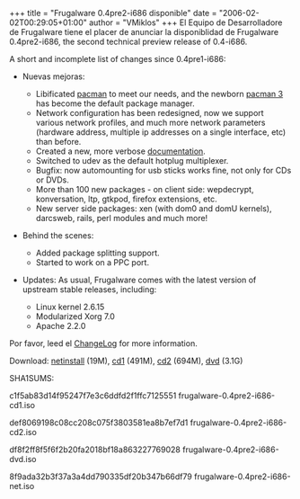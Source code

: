 +++
title = "Frugalware 0.4pre2-i686 disponible"
date = "2006-02-02T00:29:05+01:00"
author = "VMiklos"
+++
El Equipo de Desarrolladore de Frugalware tiene el placer de anunciar la disponiblidad de Frugalware 0.4pre2-i686, the second technical preview release of 0.4-i686.  

 A short and incomplete list of changes since 0.4pre1-i686:  

* Nuevas mejoras:  

	+ Libificated [pacman](http://www.archlinux.org/pacman/) to meet our needs, and the newborn [pacman 3](http://darcs.frugalware.org/darcsweb/darcsweb.cgi?r=pacman) has become the default package manager.
	+ Network configuration has been redesigned, now we support various network profiles, and much more network parameters (hardware address, multiple ip addresses on a single interface, etc) than before.
	+ Created a new, more verbose [documentation](http://frugalware.org/docs.php).
	+ Switched to udev as the default hotplug multiplexer.
	+ Bugfix: now automounting for usb sticks works fine, not only for CDs or DVDs.
	+ More than 100 new packages - on client side: wepdecrypt, konversation, ltp, gtkpod, firefox extensions, etc.
	+ New server side packages: xen (with dom0 and domU kernels), darcsweb, rails, perl modules and much more!
* Behind the scenes:  

	+ Added package splitting support.
	+ Started to work on a PPC port.
* Updates: As usual, Frugalware comes with the latest version of upstream stable releases, including:  

	+ Linux kernel 2.6.15
	+ Modularized Xorg 7.0
	+ Apache 2.2.0

  

 Por favor, leed el [ChangeLog](http://darcs.frugalware.org/darcsweb/darcsweb.cgi?r=frugalware-current;a=log) for more information.  

 Download: [netinstall](download.php?url=frugalware-current-iso/frugalware-0.4pre2-i686-net.iso) (19M), [cd1](download.php?url=frugalware-current-iso/frugalware-0.4pre2-i686-cd1.iso) (491M), [cd2](download.php?url=frugalware-current-iso/frugalware-0.4pre2-i686-cd2.iso) (694M), [dvd](download.php?url=frugalware-current-iso/frugalware-0.4pre2-i686-dvd.iso) (3.1G)  

 SHA1SUMS:  

c1f5ab83d14f95247f7e3c6ddfd2f1ffc7125551 frugalware-0.4pre2-i686-cd1.iso  

 def8069198c08cc208c075f3803581ea8b7ef7d1 frugalware-0.4pre2-i686-cd2.iso  

 df8f2ff8f5f6f2b20fa2018bf18a863227769028 frugalware-0.4pre2-i686-dvd.iso  

 8f9ada32b3f37a3a4dd790335df20b347b66df79 frugalware-0.4pre2-i686-net.iso  

  
